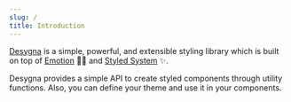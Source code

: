 ```yaml
---
slug: /
title: Introduction
---
```


[Desygna](https://github.com/desygna/desygna) is a simple, powerful, and
extensible styling library which is built on top of
[Emotion](https://github.com/emotion-js/emotion) 👩‍🎤 and
[Styled System](https://github.com/styled-system/styled-system) ✨.

Desygna provides a simple API to create styled components through utility
functions. Also, you can define your theme and use it in your components.
